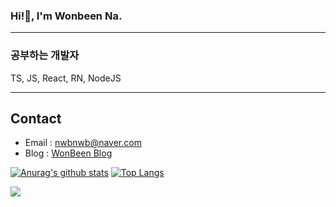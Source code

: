 ### Hi!👋, I'm Wonbeen Na. 
---
### 공부하는 개발자   
TS, JS, React, RN, NodeJS

---
## Contact
- Email : nwbnwb@naver.com
- Blog : [WonBeen Blog](https://been.tistory.com/)

[![Anurag's github stats](https://github-readme-stats.vercel.app/api?username=wonbeenna&show_icons=true)](https://github.com/anuraghazra/github-readme-stats)
[![Top Langs](https://github-readme-stats.vercel.app/api/top-langs/?username=wonbeenna&layout=compact)](https://github.com/anuraghazra/github-readme-stats)

<a href="https://hits.seeyoufarm.com"><img src="https://hits.seeyoufarm.com/api/count/incr/badge.svg?url=https%3A%2F%2Fgithub.com%2Fwonbeenna&count_bg=%2379C83D&title_bg=%23555555&icon=github.svg&icon_color=%23E7E7E7&title=Hi&edge_flat=false"/></a>
<!--
**wonbeenna/wonbeenna** is a ✨ _special_ ✨ repository because its `README.md` (this file) appears on your GitHub profile.

Here are some ideas to get you started:

- 🔭 I’m currently working on ...
- 🌱 I’m currently learning ...
- 👯 I’m looking to collaborate on ...
- 🤔 I’m looking for help with ...
- 💬 Ask me about ...
- 📫 How to reach me: ...
- 😄 Pronouns: ...
- ⚡ Fun fact: ...
-->
